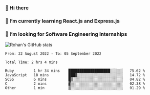 ### 👋 Hi there 

<!--
**rohznmdev/rohznmdev** is a ✨ _special_ ✨ repository because its `README.md` (this file) appears on your GitHub profile.

Here are some ideas to get you started:

- 🔭 I’m currently working on ...
- 🌱 I’m currently learning Ruby and Ruby on Rails
- 👯 I’m looking to collaborate on ...
- 🤔 I’m looking for help with ...
- 💬 Ask me about ...
- 📫 How to reach me: ...
- 😄 Pronouns: ...
- ⚡ Fun fact: ...
-->
### 🌱 I’m currently learning React.js and Express.js
### 🤔 I’m looking for Software Engineering Internships
![Rohan's GitHub stats](https://github-readme-stats.vercel.app/api?username=rohznmdev&theme=dark&show_icons=true)

<!--START_SECTION:waka-->

```text
From: 22 August 2022 - To: 05 September 2022

Total Time: 2 hrs 4 mins

Ruby         1 hr 34 mins    ███████████████████░░░░░░   75.62 %
JavaScript   18 mins         ███▓░░░░░░░░░░░░░░░░░░░░░   14.72 %
SCSS         6 mins          █▒░░░░░░░░░░░░░░░░░░░░░░░   04.82 %
C            2 mins          ▓░░░░░░░░░░░░░░░░░░░░░░░░   02.38 %
Other        1 min           ▒░░░░░░░░░░░░░░░░░░░░░░░░   01.29 %
```

<!--END_SECTION:waka-->
